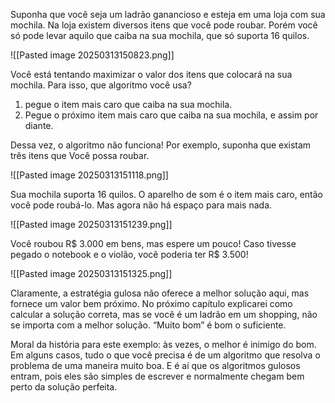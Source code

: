 Suponha que você seja um ladrão ganancioso e esteja em uma loja com sua mochila. Na loja existem diversos itens que você pode roubar. Porém você só pode levar aquilo que caiba na sua mochila, que só suporta 16 quilos.

![[Pasted image 20250313150823.png]]

Você está tentando maximizar o valor dos itens que colocará na sua mochila. Para isso, que algoritmo você usa?

1. pegue o item mais caro que caiba na sua mochila.
2. Pegue o próximo item mais caro que caiba na sua mochila, e assim por diante.

Dessa vez, o algoritmo não funciona! Por exemplo, suponha que existam três itens que Você possa roubar.

![[Pasted image 20250313151118.png]]

Sua mochila suporta 16 quilos. O aparelho de som é o item mais caro, então você pode roubá-lo. Mas agora não há espaço para mais nada.

![[Pasted image 20250313151239.png]]

Você roubou R$ 3.000 em bens, mas espere um pouco! Caso tivesse pegado o notebook e o violão, você poderia ter R$ 3.500!

![[Pasted image 20250313151325.png]]

Claramente, a estratégia gulosa não oferece a melhor solução aqui, mas fornece um valor bem próximo. No próximo capítulo explicarei como calcular a solução correta, mas se você é um ladrão em um shopping, não se importa com a melhor solução. “Muito bom” é bom o suficiente.

Moral da história para este exemplo: às vezes, o melhor é inimigo do bom. Em alguns casos, tudo o que você precisa é de um algoritmo que resolva o problema de uma maneira muito boa. E é aí que os algoritmos gulosos entram, pois eles são simples de escrever e normalmente chegam bem perto da solução perfeita.